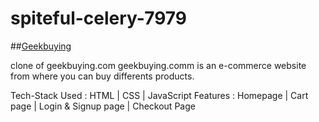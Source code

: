 # spiteful-celery-7979

##[Geekbuying](https://cheery-torrone-a8e766.netlify.app/)

clone of geekbuying.com
geekbuying.comm is an e-commerce website from where you can buy differents products.

Tech-Stack Used :
HTML | CSS | JavaScript
Features :
Homepage | Cart page | Login & Signup page | Checkout Page
